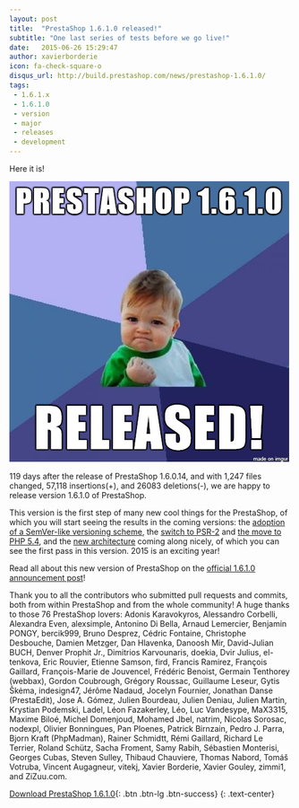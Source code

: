 ```yaml
---
layout: post
title:  "PrestaShop 1.6.1.0 released!"
subtitle: "One last series of tests before we go live!"
date:   2015-06-26 15:29:47
author: xavierborderie
icon: fa-check-square-o
disqus_url: http://build.prestashop.com/news/prestashop-1.6.1.0/
tags:
 - 1.6.1.x
 - 1.6.1.0
 - version
 - major
 - releases
 - development
---
```


Here it is!

![Prestashop 1.6.1.0 Success Kid](/assets/images/2015/07/prestashop-1610-success-kid.png)

119 days after the release of PrestaShop 1.6.0.14, and with 1,247 files changed, 57,118 insertions(+), and 26083 deletions(-), we are happy to release version 1.6.1.0 of PrestaShop.

This version is the first step of many new cool things for the PrestaShop, of which you will start seeing the results in the coming versions: the [adoption of a SemVer-like versioning scheme](http://build.prestashop.com/news/a-more-semantic-versioning-scheme/), the [switch to PSR-2](http://build.prestashop.com/news/prestashop-moves-to-psr-2/) and [the move to PHP 5.4](http://build.prestashop.com/news/Dropping-support-php52-and-53/), and the [new architecture](http://build.prestashop.com/news/new-architecture-1-6-1-0/) coming along nicely, of which you can see the first pass in this version. 2015 is an exciting year!

Read all about this new version of PrestaShop on the [official 1.6.1.0 announcement post](https://www.prestashop.com/blog/en/delivering-new-improved-v1-6-1-0)!

Thank you to all the contributors who submitted pull requests and commits, both from within PrestaShop and from the whole community! A huge thanks to those 76 PrestaShop lovers: Adonis Karavokyros, Alessandro Corbelli, Alexandra Even, alexsimple, Antonino Di Bella, Arnaud Lemercier, Benjamin PONGY, bercik999, Bruno Desprez, Cédric Fontaine, Christophe Desbouche, Damien Metzger, Dan Hlavenka, Danoosh Mir, David-Julian BUCH, Denver Prophit Jr., Dimitrios Karvounaris, doekia, Dvir Julius, el-tenkova, Eric Rouvier, Etienne Samson, fird, Francis Ramirez, François Gaillard, François-Marie de Jouvencel, Frédéric Benoist, Germain Tenthorey (webbax), Gordon Coubrough, Grégory Roussac, Guillaume Leseur, Gytis Škėma, indesign47, Jérôme Nadaud, Jocelyn Fournier, Jonathan Danse (PrestaEdit), Jose A. Gómez, Julien Bourdeau, Julien Deniau, Julien Martin, Krystian Podemski, Ladel, Léon Fazakerley, Léo, Luc Vandesype, MaX3315, Maxime Biloé, Michel Domenjoud, Mohamed Jbel, natrim, Nicolas Sorosac, nodexpl, Olivier Bonningues, Pan Ploenes, Patrick Birnzain, Pedro J. Parra, Bjorn Kraft (PhpMadman), Rainer Schmidtt, Rémi Gaillard, Richard Le Terrier, Roland Schütz, Sacha Froment, Samy Rabih, Sébastien Monterisi, Georges Cubas, Steven Sulley, Thibaud Chauviere, Thomas Nabord, Tomáš Votruba, Vincent Augagneur, vitekj, Xavier Borderie, Xavier Gouley, zimmi1, and ZiZuu.com.

[Download PrestaShop 1.6.1.0](https://www.prestashop.com/download/old/prestashop_1.6.1.0.zip){: .btn .btn-lg .btn-success}
{: .text-center}
